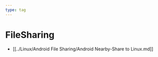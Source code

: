 ```yaml
---
type: tag
---
```

# FileSharing

- [[../Linux/Android File Sharing/Android Nearby-Share to Linux.md]]
